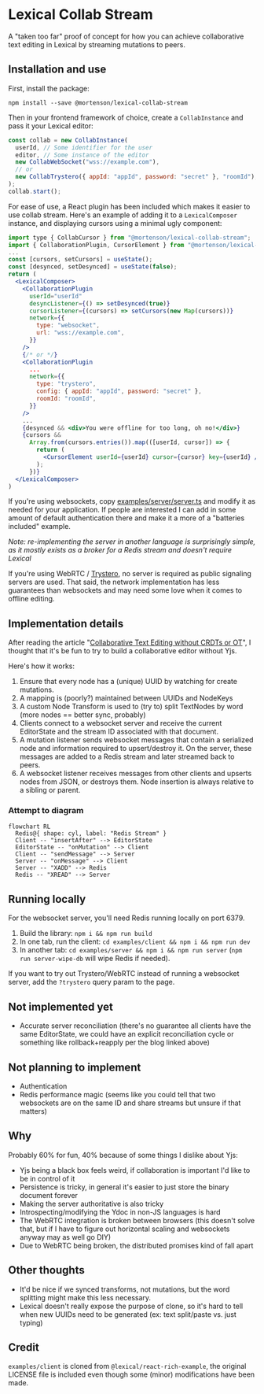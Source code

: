 # Lexical Collab Stream

A "taken too far" proof of concept for how you can achieve collaborative text
editing in Lexical by streaming mutations to peers.

## Installation and use

First, install the package:

`npm install --save @mortenson/lexical-collab-stream`

Then in your frontend framework of choice, create a `CollabInstance` and pass
it your Lexical editor:

```js
const collab = new CollabInstance(
  userId, // Some identifier for the user
  editor, // Some instance of the editor
  new CollabWebSocket("wss://example.com"),
  // or
  new CollabTrystero({ appId: "appId", password: "secret" }, "roomId"),
);
collab.start();
```

For ease of use, a React plugin has been included which makes it easier to use
collab stream. Here's an example of adding it to a `LexicalComposer` instance,
and displaying cursors using a minimal ugly component:

```jsx
import type { CollabCursor } from "@mortenson/lexical-collab-stream";
import { CollaborationPlugin, CursorElement } from "@mortenson/lexical-collab-stream";
...
const [cursors, setCursors] = useState();
const [desynced, setDesynced] = useState(false);
return (
  <LexicalComposer>
    <CollaborationPlugin
      userId="userId"
      desyncListener={() => setDesynced(true)}
      cursorListener={(cursors) => setCursors(new Map(cursors))}
      network={{
        type: "websocket",
        url: "wss://example.com",
      }}
    />
    {/* or */}
    <CollaborationPlugin
      ...
      network={{
        type: "trystero",
        config: { appId: "appId", password: "secret" },
        roomId: "roomId",
      }}
    />
    ...
    {desynced && <div>You were offline for too long, oh no!</div>}
    {cursors &&
      Array.from(cursors.entries()).map(([userId, cursor]) => {
        return (
          <CursorElement userId={userId} cursor={cursor} key={userId} />
        );
      })}
  </LexicalComposer>
)
```

If you're using websockets, copy [examples/server/server.ts](examples/server/server.ts)
and modify it as needed for your application. If people are interested I can
add in some amount of default authentication there and make it a more of a
"batteries included" example.

_Note: re-implementing the server in another language is surprisingly simple,
as it mostly exists as a broker for a Redis stream and doesn't require Lexical_

If you're using WebRTC / [Trystero](https://github.com/dmotz/trystero/issues),
no server is required as public signaling servers are used. That said, the
network implementation has less guarantees than websockets and may need some
love when it comes to offline editing.

## Implementation details

After reading the article "[Collaborative Text Editing without CRDTs or OT](https://mattweidner.com/2025/05/21/text-without-crdts.html)",
I thought that it's be fun to try to build a collaborative editor without Yjs.

Here's how it works:

1. Ensure that every node has a (unique) UUID by watching for create mutations.
2. A mapping is (poorly?) maintained between UUIDs and NodeKeys
3. A custom Node Transform is used to (try to) split TextNodes by word (more
   nodes == better sync, probably)
4. Clients connect to a websocket server and receive the current EditorState
   and the stream ID associated with that document.
5. A mutation listener sends websocket messages that contain a serialized node
   and information required to upsert/destroy it. On the server, these messages
   are added to a Redis stream and later streamed back to peers.
6. A websocket listener receives messages from other clients and upserts nodes
   from JSON, or destroys them. Node insertion is always relative to a sibling or
   parent.

### Attempt to diagram

```mermaid
flowchart RL
  Redis@{ shape: cyl, label: "Redis Stream" }
  Client -- "insertAfter" --> EditorState
  EditorState -- "onMutation" --> Client
  Client -- "sendMessage" --> Server
  Server -- "onMessage" --> Client
  Server -- "XADD" --> Redis
  Redis -- "XREAD" --> Server
```

## Running locally

For the websocket server, you'll need Redis running locally on port 6379.

1. Build the library: `npm i && npm run build`
2. In one tab, run the client:
   `cd examples/client && npm i && npm run dev`
3. In another tab:
   `cd examples/server && npm i && npm run server` (`npm run server-wipe-db`
   will wipe Redis if needed).

If you want to try out Trystero/WebRTC instead of running a websocket server,
add the `?trystero` query param to the page.

## Not implemented yet

- Accurate server reconciliation (there's no guarantee all clients have the
  same EditorState, we could have an explicit reconciliation cycle or something
  like rollback+reapply per the blog linked above)

## Not planning to implement

- Authentication
- Redis performance magic (seems like you could tell that two websockets are on
  the same ID and share streams but unsure if that matters)

## Why

Probably 60% for fun, 40% because of some things I dislike about Yjs:

- Yjs being a black box feels weird, if collaboration is important I'd like to
  be in control of it
- Persistence is tricky, in general it's easier to just store the binary
  document forever
- Making the server authoritative is also tricky
- Introspecting/modifying the Ydoc in non-JS languages is hard
- The WebRTC integration is broken between browsers (this doesn't solve that,
  but if I have to figure out horizontal scaling and websockets anyway may as
  well go DIY)
- Due to WebRTC being broken, the distributed promises kind of fall apart

## Other thoughts

- It'd be nice if we synced transforms, not mutations, but the word splitting
  might make this less necessary.
- Lexical doesn't really expose the purpose of clone, so it's hard to tell when
  new UUIDs need to be generated (ex: text split/paste vs. just typing)

## Credit

`examples/client` is cloned from `@lexical/react-rich-example`, the original
LICENSE file is included even though some (minor) modifications have been made.
